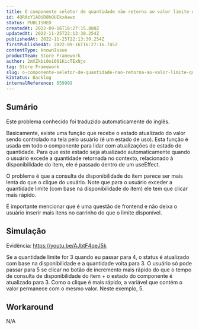 ```yaml
---
title: O componente seletor de quantidade não retorna ao valor limite quando o usuário clica rapidamente
id: 4QRAzY1A0UD8hOUEkxAawz
status: PUBLISHED
createdAt: 2022-09-16T16:27:15.880Z
updatedAt: 2022-11-25T22:13:30.254Z
publishedAt: 2022-11-25T22:13:30.254Z
firstPublishedAt: 2022-09-16T16:27:16.745Z
contentType: knownIssue
productTeam: Store Framework
author: 2mXZkbi0oi061KicTExNjo
tag: Store Framework
slug: o-componente-seletor-de-quantidade-nao-retorna-ao-valor-limite-quando-o-usuario-clica-rapidamente
kiStatus: Backlog
internalReference: 659909
---
```


## Sumário

<div class="alert alert-info">
  <p>Este problema conhecido foi traduzido automaticamente do inglês.</p>
</div>


Basicamente, existe uma função que recebe o estado atualizado do valor sendo controlado na tela pelo usuário (é um estado de uso). Esta função é usada em todo o componente para lidar com atualizações de estado de quantidade. Para que este estado seja atualizado automaticamente quando o usuário excede a quantidade retornada no contexto, relacionado à disponibilidade do item, ele é passado dentro de um useEffect.

O problema é que a consulta de disponibilidade do item parece ser mais lenta do que o clique do usuário. Note que para o usuário exceder a quantidade limite (com base na disponibilidade do item) ele tem que clicar mais rápido.

É importante mencionar que é uma questão de frontend e não deixa o usuário inserir mais itens no carrinho do que o limite disponível.



## Simulação


Evidência: https://youtu.be/AJbtF4qeJ5k

Se a quantidade limite for 3 quando eu passar para 4, o status é atualizado com base na disponibilidade e a quantidade volta para 3. O usuário só pode passar para 5 se clicar no botão de incremento mais rápido do que o tempo de consulta de disponibilidade do item + o estado do componente é atualizado para 3. Como o clique é mais rápido, a variável que contém o valor permanece com o mesmo valor. Neste exemplo, 5.



## Workaround


N/A

